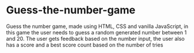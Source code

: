 # Guess-the-number-game
Guess the number game, made using HTML, CSS and vanilla JavaScript, in this game the user needs to guess a random generated number between 1 and 20. The user gets feedback based on the number input, the user also has a score and a best score count based on the number of tries
